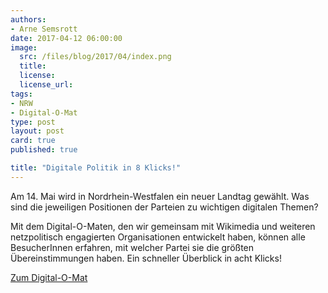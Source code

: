 ```yaml
---
authors:
- Arne Semsrott
date: 2017-04-12 06:00:00
image:
  src: /files/blog/2017/04/index.png
  title: 
  license: 
  license_url:
tags:
- NRW
- Digital-O-Mat
type: post
layout: post
card: true
published: true

title: "Digitale Politik in 8 Klicks!"
---
```


 Am 14. Mai wird in Nordrhein-Westfalen ein neuer Landtag gewählt. Was sind die jeweiligen Positionen der Parteien zu wichtigen digitalen Themen?

Mit dem Digital-O-Maten, den wir gemeinsam mit Wikimedia und weiteren netzpolitisch engagierten Organisationen entwickelt haben, 
können alle BesucherInnen erfahren, mit welcher Partei sie die größten Übereinstimmungen haben. Ein schneller Überblick in acht Klicks!

[Zum Digital-O-Mat](https://www.digital-o-mat.de/)
